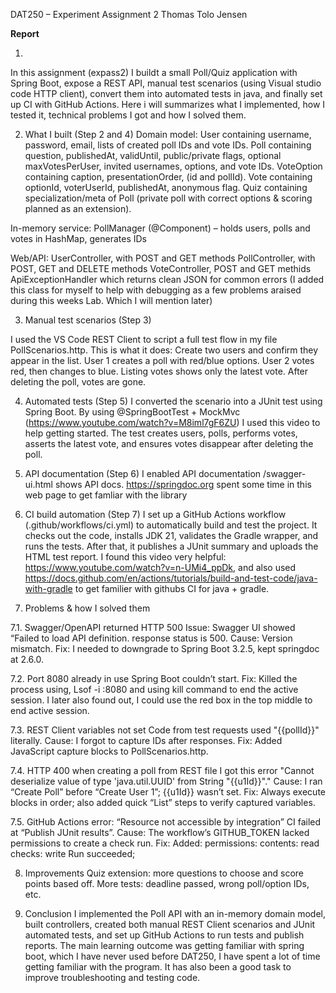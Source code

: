 DAT250 – Experiment Assignment 2
Thomas Tolo Jensen

**Report**

1. 
In this assignment (expass2) I buildt a small Poll/Quiz application with Spring Boot, expose a REST API, manual test scenarios (using Visual studio code HTTP client), convert them into automated tests in java, and finally set up CI with GitHub Actions.
Here i will summarizes what I implemented, how I tested it, technical problems I got and how I solved them.

2. What I built (Step 2 and 4)
Domain model:
User containing username, password, email, lists of created poll IDs and vote IDs.
Poll containing question, publishedAt, validUntil, public/private flags, optional maxVotesPerUser, invited usernames, options, and vote IDs.
VoteOption containing caption, presentationOrder, (id and pollId).
Vote containing optionId, voterUserId, publishedAt, anonymous flag.
Quiz containing specialization/meta of Poll (private poll with correct options & scoring planned as an extension).

In-memory service:
PollManager (@Component) – holds users, polls and votes in HashMap, generates IDs

Web/API:
UserController,  with POST and GET methods
PollController, with POST, GET and DELETE methods
VoteController, POST and GET methids
ApiExceptionHandler which returns clean JSON for common errors (I added this class for myself to help with debugging as a few problems araised during this weeks Lab. Which I will mention later)



3. Manual test scenarios (Step 3)

I used the VS Code REST Client to script a full test flow in my file PollScenarios.http.
This is what it does:
Create two users and confirm they appear in the list.
User 1 creates a poll with red/blue options.
User 2 votes red, then changes to blue.
Listing votes shows only the latest vote.
After deleting the poll, votes are gone.

4. Automated tests (Step 5)
I converted the scenario into a JUnit test using Spring Boot.
By using @SpringBootTest + MockMvc (https://www.youtube.com/watch?v=M8iml7gF6ZU) I used this video to help getting started.
The test creates users, polls, performs votes, asserts the latest vote, and ensures votes disappear after deleting the poll.


5. API documentation (Step 6)
I enabled API documentation /swagger-ui.html shows API docs. 
https://springdoc.org spent some time in this web page to get famliar with the library



6. CI build automation (Step 7)
I set up a GitHub Actions workflow (.github/workflows/ci.yml) to automatically build and test the project. It checks out the code, installs JDK 21, validates the Gradle wrapper, and runs the tests. After that, it publishes a JUnit summary and uploads the HTML test report. 
I found this video very helpful: https://www.youtube.com/watch?v=n-UMi4_ppDk, and also used https://docs.github.com/en/actions/tutorials/build-and-test-code/java-with-gradle to get familier with githubs CI for java + gradle.

7. Problems & how I solved them

7.1. Swagger/OpenAPI returned HTTP 500 
Issue: 
Swagger UI showed “Failed to load API definition. response status is 500.
Cause: 
Version mismatch.
Fix:
I needed to downgrade to Spring Boot 3.2.5, kept springdoc at 2.6.0.


7.2. Port 8080 already in use
Spring Boot couldn’t start.
Fix: 
Killed the process using, Lsof -i :8080 and using kill command to end the active session.
I later also found out, I could use the red box in the top middle to end active session.

7.3. REST Client variables not set
Code from test requests used "{{pollId}}" literally.
Cause: 
I forgot to capture IDs after responses.
Fix: 
Added JavaScript capture blocks to PollScenarios.http.

7.4. HTTP 400 when creating a poll from REST file
I got this error "Cannot deserialize value of type 'java.util.UUID' from String "{{u1Id}}"."
Cause:
I ran “Create Poll” before “Create User 1”; {{u1Id}} wasn’t set.
Fix: 
Always execute blocks in order; also added quick “List” steps to verify captured variables.

7.5. GitHub Actions error: “Resource not accessible by integration”
CI failed at “Publish JUnit results”.
Cause: The workflow’s GITHUB_TOKEN lacked permissions to create a check run.
Fix: 
Added:
permissions:
  contents: read
  checks: write
Run succeeded;

8. Improvements
Quiz extension: more questions to choose and score points based off.
More tests: deadline passed, wrong poll/option IDs, etc.


9. Conclusion
I implemented the Poll API with an in-memory domain model, built controllers, created both manual REST Client scenarios and JUnit automated tests, and set up GitHub Actions to run tests and publish reports. The main learning outcome was getting familiar with spring boot, which I have never used before DAT250, I have spent a lot of time getting familiar with the program. It has also been a good task to improve troubleshooting and testing code.
